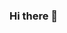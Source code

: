 ### Hi there 👋

<!--
**fayzahiqmah/fayzahiqmah** is a ✨ _special_ ✨ repository because its `README.md` (this file) appears on your GitHub profile.

Here are some ideas to get you started:

- 🔭 I’m currently working on my PhD Program
- 🌱 I’m currently learning Marketing 
- 👯 I’m looking to collaborate on Political Marketing
- 🤔 I’m looking for help with any current issues on political marketing
- 💬 Ask me about anything
- 📫 How to reach me: faizatul@perbanas.ac.id
- 😄 Pronouns: ...
- ⚡ Fun fact: ...
-->
